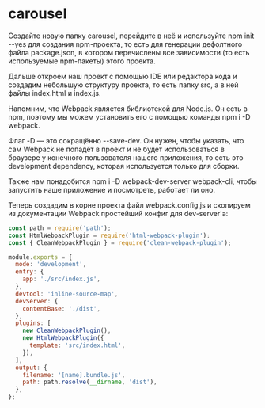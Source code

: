 # carousel

Создайте новую папку carousel, перейдите в неё и используйте npm init --yes для создания npm-проекта, то есть для генерации дефолтного файла package.json, в котором перечислены все зависимости (то есть используемые npm-пакеты) этого проекта.

Дальше откроем наш проект с помощью IDE или редактора кода и создадим небольшую структуру проекта, то есть папку src, а в ней файлы index.html и index.js. 

Напомним, что Webpack является библиотекой для Node.js. Он есть в npm, поэтому мы можем установить его с помощью команды npm i -D webpack.

Флаг -D — это сокращённо --save-dev. Он нужен, чтобы указать, что сам Webpack не попадёт в проект и не будет использоваться в браузере у конечного пользователя нашего приложения, то есть это development dependency, которая используется только для сборки.

Также нам понадобится npm i -D webpack-dev-server webpack-cli, чтобы запустить наше приложение и посмотреть, работает ли оно.

Теперь создадим в корне проекта файл webpack.config.js и скопируем из документации Webpack простейший конфиг для dev-server'а:

```js
const path = require('path');
const HtmlWebpackPlugin = require('html-webpack-plugin');
const { CleanWebpackPlugin } = require('clean-webpack-plugin');

module.exports = {
  mode: 'development',
  entry: {
    app: './src/index.js',
  },
  devtool: 'inline-source-map',
  devServer: {
    contentBase: './dist',
  },
  plugins: [
    new CleanWebpackPlugin(),
    new HtmlWebpackPlugin({
      template: 'src/index.html',
    }),
  ],
  output: {
    filename: '[name].bundle.js',
    path: path.resolve(__dirname, 'dist'),
  },
};
```
